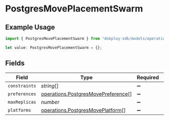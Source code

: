 # PostgresMovePlacementSwarm

## Example Usage

```typescript
import { PostgresMovePlacementSwarm } from "dokploy-sdk/models/operations";

let value: PostgresMovePlacementSwarm = {};
```

## Fields

| Field                                                                                    | Type                                                                                     | Required                                                                                 | Description                                                                              |
| ---------------------------------------------------------------------------------------- | ---------------------------------------------------------------------------------------- | ---------------------------------------------------------------------------------------- | ---------------------------------------------------------------------------------------- |
| `constraints`                                                                            | *string*[]                                                                               | :heavy_minus_sign:                                                                       | N/A                                                                                      |
| `preferences`                                                                            | [operations.PostgresMovePreference](../../models/operations/postgresmovepreference.md)[] | :heavy_minus_sign:                                                                       | N/A                                                                                      |
| `maxReplicas`                                                                            | *number*                                                                                 | :heavy_minus_sign:                                                                       | N/A                                                                                      |
| `platforms`                                                                              | [operations.PostgresMovePlatform](../../models/operations/postgresmoveplatform.md)[]     | :heavy_minus_sign:                                                                       | N/A                                                                                      |